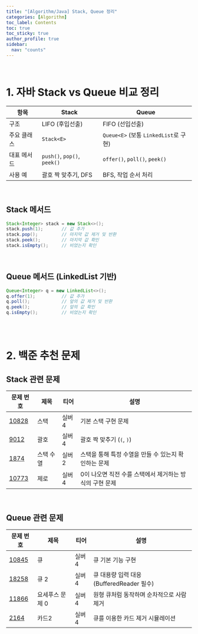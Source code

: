 ```yaml
---
title: "[Algorithm/Java] Stack, Queue 정리"
categories: [Algorithm]
toc_label: Contents
toc: true
toc_sticky: true
author_profile: true
sidebar:
  nav: "counts"
---
```


<br>

# 1. 자바 Stack vs Queue 비교 정리

| 항목        | Stack                       | Queue                                 |
| ----------- | --------------------------- | ------------------------------------- |
| 구조        | LIFO (후입선출)             | FIFO (선입선출)                       |
| 주요 클래스 | `Stack<E>`                  | `Queue<E>` (보통 `LinkedList`로 구현) |
| 대표 메서드 | `push()`, `pop()`, `peek()` | `offer()`, `poll()`, `peek()`         |
| 사용 예     | 괄호 짝 맞추기, DFS         | BFS, 작업 순서 처리                   |

<br>

## Stack 메서드

```java
Stack<Integer> stack = new Stack<>();
stack.push(1);       // 값 추가
stack.pop();         // 마지막 값 제거 및 반환
stack.peek();        // 마지막 값 확인
stack.isEmpty();     // 비었는지 확인
```

<br>

## Queue 메서드 (LinkedList 기반)

```java
Queue<Integer> q = new LinkedList<>();
q.offer(1);          // 값 추가
q.poll();            // 앞의 값 제거 및 반환
q.peek();            // 앞의 값 확인
q.isEmpty();         // 비었는지 확인
```

<br><br>

# 2. 백준 추천 문제

## Stack 관련 문제

| 문제 번호                                      | 제목      | 티어  | 설명                                                    |
| ---------------------------------------------- | --------- | ----- | ------------------------------------------------------- |
| [10828](https://www.acmicpc.net/problem/10828) | 스택      | 실버4 | 기본 스택 구현 문제                                     |
| [9012](https://www.acmicpc.net/problem/9012)   | 괄호      | 실버4 | 괄호 짝 맞추기 (`(`, `)`)                               |
| [1874](https://www.acmicpc.net/problem/1874)   | 스택 수열 | 실버2 | 스택을 통해 특정 수열을 만들 수 있는지 확인하는 문제    |
| [10773](https://www.acmicpc.net/problem/10773) | 제로      | 실버4 | 0이 나오면 직전 수를 스택에서 제거하는 방식의 구현 문제 |

<br>

## Queue 관련 문제

| 문제 번호                                      | 제목            | 티어  | 설명                                      |
| ---------------------------------------------- | --------------- | ----- | ----------------------------------------- |
| [10845](https://www.acmicpc.net/problem/10845) | 큐              | 실버4 | 큐 기본 기능 구현                         |
| [18258](https://www.acmicpc.net/problem/18258) | 큐 2            | 실버4 | 큐 대용량 입력 대응 (BufferedReader 필수) |
| [11866](https://www.acmicpc.net/problem/11866) | 요세푸스 문제 0 | 실버4 | 원형 큐처럼 동작하며 순차적으로 사람 제거 |
| [2164](https://www.acmicpc.net/problem/2164)   | 카드2           | 실버4 | 큐를 이용한 카드 제거 시뮬레이션          |

<br>
